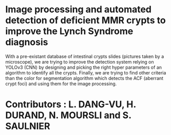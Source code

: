 # Image processing and automated detection of deficient MMR crypts to improve the Lynch Syndrome diagnosis
With a pre-existant database of intestinal crypts slides (pictures taken by a microscope), we are trying to improve the detection system relying on YOLOv3 (CNN) by designing and picking the right hyper parameters of an algorithm to identify all the crypts.
Finally, we are trying to find other criteria than the color for segmentation algorithm which detects the ACF (aberrant crypt foci) and using them for the image processing.

# Contributors : L. DANG-VU, H. DURAND, N. MOURSLI and S. SAULNIER
